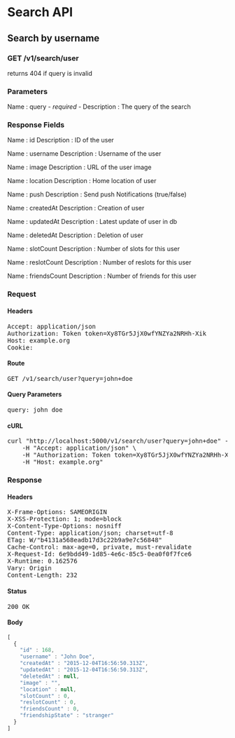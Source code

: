 # Search API

## Search by username

### GET /v1/search/user

returns 404 if query is invalid



### Parameters

Name : query *- required -*
Description : The query of the search


### Response Fields

Name : id
Description : ID of the user

Name : username
Description : Username of the user

Name : image
Description : URL of the user image

Name : location
Description : Home location of user

Name : push
Description : Send push Notifications (true/false)

Name : createdAt
Description : Creation of user

Name : updatedAt
Description : Latest update of user in db

Name : deletedAt
Description : Deletion of user

Name : slotCount
Description : Number of slots for this user

Name : reslotCount
Description : Number of reslots for this user

Name : friendsCount
Description : Number of friends for this user

### Request

#### Headers

<pre>Accept: application/json
Authorization: Token token=Xy8TGr5JjX0wfYNZYa2NRHh-Xik
Host: example.org
Cookie: </pre>

#### Route

<pre>GET /v1/search/user?query=john+doe</pre>

#### Query Parameters

<pre>query: john doe</pre>

#### cURL

<pre class="request">curl &quot;http://localhost:5000/v1/search/user?query=john+doe&quot; -X GET \
	-H &quot;Accept: application/json&quot; \
	-H &quot;Authorization: Token token=Xy8TGr5JjX0wfYNZYa2NRHh-Xik&quot; \
	-H &quot;Host: example.org&quot;</pre>

### Response

#### Headers

<pre>X-Frame-Options: SAMEORIGIN
X-XSS-Protection: 1; mode=block
X-Content-Type-Options: nosniff
Content-Type: application/json; charset=utf-8
ETag: W/&quot;b4131a568eadb17d3c22b9a9e7c56848&quot;
Cache-Control: max-age=0, private, must-revalidate
X-Request-Id: 6e9bdd49-1d85-4e6c-85c5-0ea0f0f7fce6
X-Runtime: 0.162576
Vary: Origin
Content-Length: 232</pre>

#### Status

<pre>200 OK</pre>

#### Body

```javascript
[
  {
    "id" : 168,
    "username" : "John Doe",
    "createdAt" : "2015-12-04T16:56:50.313Z",
    "updatedAt" : "2015-12-04T16:56:50.313Z",
    "deletedAt" : null,
    "image" : "",
    "location" : null,
    "slotCount" : 0,
    "reslotCount" : 0,
    "friendsCount" : 0,
    "friendshipState" : "stranger"
  }
]
```
